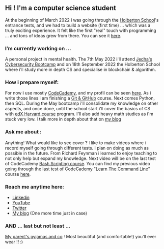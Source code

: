 ## Hi ! I'm a computer science student

At the beginning of March 2022 i was going through the [Holberton School](https://www.holbertonschool.com/)'s entrance tests, and we had to build a website (first time) ... which was a truly exciting experience. 
It felt like the first "real" touch with programming ... and tons of ideas grew from there. You can see it [here](https://jerepe.github.io/my_first_website/).

### I’m currently working on ...
A personal project in mental health. 
The 7th May 2022 i'll attend [Jedha's Cybersecurity Bootcamp](https://en.jedha.co/formations/cybersecurity-essentials) and on 18th September 2022 the Holberton School where i'll study more in depth CS and specialise in blockchain & algorithm.

### How i prepare myself:
For now i use mostly [CodeCademy](https://www.codecademy.com/learn), and my profil can be seen [here](https://www.codecademy.com/profiles/jeremyperreau).
As i write those lines i am finishing a [Git & GitHub](https://www.codecademy.com/learn/learn-git) course.
Next comes Python, then SQL.
During the May bootcamp i'll consolidate my knowledge on other aspects, and once done, until the school start i'll cover the basics of CS with [edX Harvard course](https://www.edx.org/course/introduction-computer-science-harvardx-cs50x) program. I'll also add heavy math studies as i'm stuck very low. I talk more in depth about that on [my blog](https://www.jeremyperreau.com)

### Ask me about :
Anything! What would like to see cover ? I like to make videos where i record myself going through different tests.
I plan on doing as much as possible in the future. From Richard Feynman i learned to enjoy teaching to not only help but 
expand my knowledge.
Next video will be on the last test of CodeCademy [Bash Scripting course](https://www.codecademy.com/learn/bash-scripting).
You can find my previous video going through the last test of CodeCademy "[Learn The Command Line](https://www.codecademy.com/courses/learn-the-command-line/)" course [here](https://youtu.be/0U_DLksgi6o).

### Reach me anytime here:
- [Linkedin](https://www.linkedin.com/in/jeremyperreau/)
- [YouTube](https://www.youtube.com/channel/UC3N4Gdvnjj3nTX3bwGvZ80w)
- [Twitter](https://twitter.com/jeremy_perreau)
- [My blog](https://www.jeremyperreau.com/) (One more time just in case)

### AND ... last but not least ...
[My parent's pyjamas and co](https://lepetitcaddie.com/) ! Most beautiful (and comfortable!) you'll ever wear !! :)
